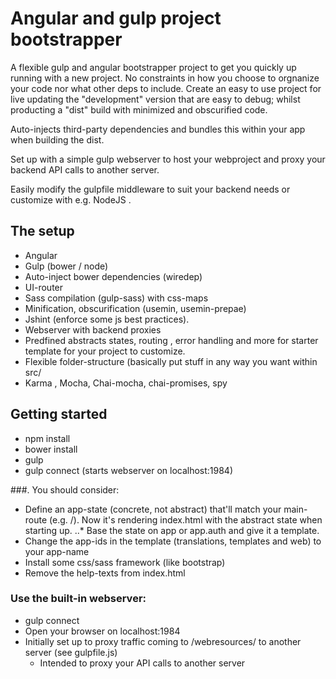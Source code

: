 # Angular and gulp project bootstrapper
A flexible gulp and angular bootstrapper project to get you quickly up running with a new project. No constraints in how you choose to orgnanize your code nor what other deps to include.
Create an easy to use project for live updating the "development" version that are easy to debug; whilst producting a "dist" build with minimized and obscurified code.

Auto-injects third-party dependencies and bundles this within your app when building the dist.

Set up with a simple gulp webserver to host your webproject and proxy your backend API calls to another server.

Easily modify the gulpfile middleware to suit your backend needs or customize with e.g. NodeJS .

## The setup
 * Angular
 * Gulp (bower / node)
 * Auto-inject bower dependencies (wiredep)
 * UI-router
 * Sass compilation (gulp-sass) with css-maps
 * Minification, obscurification (usemin, usemin-prepae)
 * Jshint (enforce some js best practices).
 * Webserver with backend proxies
 * Predfined abstracts states, routing , error handling and more for starter template for your project to customize.
 * Flexible folder-structure (basically put stuff in any way you want within src/
 * Karma , Mocha, Chai-mocha, chai-promises, spy


## Getting started
 * npm install
 * bower install
 * gulp
 * gulp connect (starts webserver on localhost:1984)

###. You should consider:
 * Define an app-state (concrete, not abstract) that'll match your main-route (e.g. /). Now it's rendering index.html with the abstract state when starting up.
  ..* Base the state on app or app.auth and give it a template.
 * Change the app-ids in the template (translations, templates and web) to your app-name
 * Install some css/sass framework (like bootstrap)
 * Remove the help-texts from index.html


### Use the built-in webserver:
 * gulp connect
 * Open your browser on localhost:1984
 * Initially set up to proxy traffic coming to /webresources/ to another server (see gulpfile.js)
   * Intended to proxy your API calls to another server

